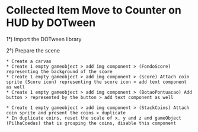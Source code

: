 # Collected Item Move to Counter on HUD by DOTween 
 

1°) Import the DOTween library

2°) Prepare the scene

	* Create a carvas
	* Create 1 empty gameobject > add img component > (FondoScore) representing the background of the score
	* Create 1 empty gameobject > add img component > (Score) Attach coin sprite (Score icon) representing the score icon > add text component as well
	* Create 1 empty gameobject > add img component > (BotaoPontuacao) Add button > represented by the button > add text component as well

	* Create 1 empty gameobject > add img component > (StackCoins) Attach coin sprite and present the coins > duplicate 
	* In duplicate coins, reset the scale of x, y and z and gameObject (PilhaCoedas) that is grouping the coins, disable this component 
 
 
 
 
